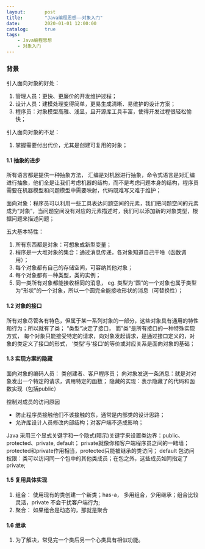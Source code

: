 ```yaml
---
layout:       post
title:        "Java编程思想——对象入门"
date:         2020-01-01 12:00:00
catalog:      true
tags:
    - Java编程思想
    - 对象入门
---
```


### 背景

引入面向对象的好处：

1. 管理人员：更快、更廉价的开发维护过程；
2. 设计人员：建模处理变得简单，更易生成清晰、易维护的设计方案；
3. 程序员：对象模型高雅、浅显，且开源库工具丰富，使得开发过程很轻松愉快；

引入面向对象的不足：

1. 掌握需要付出代价，尤其是创建可复用的对象；

#### 1.1 抽象的进步

所有语言都是提供一种抽象方法， 汇编是对机器进行抽象，命令式语言是对汇编进行抽象，他们全是让我们考虑机器的结构，而不是考虑问题本身的结构，程序员需要在机器模型和问题模型中需要映射，代码既难写又难于维护；

面向对象：程序员可以利用一些工具表达问题空间的元素，我们把问题空间的元素成为“对象”，当问题空间没有对应的元素描述时，我们可以添加新的对象类型，根据问题来描述问题；

五大基本特性：

1. 所有东西都是对象：可想象成新型变量；
2. 程序是一大堆对象的集合：通过消息传递，各对象知道自己干啥（函数调用）；
3. 每个对象都有自己的存储空间，可容纳其他对象；
4. 每个对象都有一种类型，类的实例；
5. 同一类所有对象都能接收相同的消息， eg. 类型为“圆”的一个对象也属于类型为“形状”的一个对象，所以一个圆完全能接收形状的消息（可替换性）；

#### 1.2 对象的接口

所有对象尽管各有特色，但属于某一系列对象的一部分，这些对象具有通用的特性和行为；所以就有了类；
“类型“决定了接口， 而”类“是所有接口的一种特殊实现方式，
每个对象只能接受特定的请求，向对象发起请求，是通过接口定义的，对象的类定义了接口的形式， ‘类型’与‘接口’的等价或对应关系是面向对象的基础；

#### 1.3 实现方案的隐藏

面向对象的编码人员： 类创建者、客户程序员；
向对象发送一条消息：就是对对象发出一个特定的请求，调用特定的函数；
隐藏的实现：表示隐藏了的代码和函数实现（包括public）

控制对成员的访问原因

+ 防止程序员接触他们不该接触的东，通常是内部类的设计思路；
+ 允许库设计人员修改内部结构；对客户端不造成影响；

Java 采用三个显式关键字和一个隐式(暗示)关键字来设置类边界：public、protected、private, default；
private就像你和客户端程序员之间的一睹墙；protected和private作用相当，protected只能被继承的类访问；
default 包访问权限：类可以访问同一个包中的其他类成员；在包之外，这些成员如同指定了private;

#### 1.5 复用具体实现

1. 组合： 使用现有的类创建一个新类；has-a， 多用组合，少用继承；组合比较灵活，private 不会干扰客户端行为;
2. 聚合： 如果组合是动态的，那就是聚合

#### 1.6 继承

1. 为了解决，常见完一个类后另一个心类具有相似功能。






